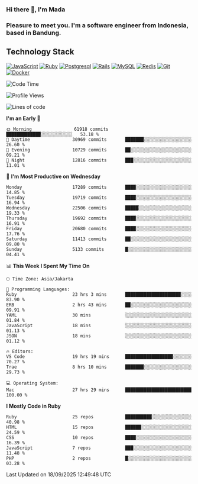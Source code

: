 ### Hi there 👋, I'm Mada
### Pleasure to meet you. I'm a software engineer from Indonesia, based in Bandung.

## Technology Stack

[![JavaScript](https://img.shields.io/badge/-JavaScript-%23F7DF1C?style=flat-square&logo=javascript&logoColor=000000&labelColor=%23F7DF1C&color=%23FFCE5A)](https://www.javascript.com/)
[![Ruby](https://img.shields.io/badge/Ruby-CC342D?style=flat-square&logo=ruby&logoColor=white)](https://www.ruby-lang.org/en/)
[![Postgresql](https://img.shields.io/badge/PostgreSQL-316192?style=flat-square&logo=postgresql&logoColor=ffffff)](https://www.postgresql.org/)
[![Rails](https://img.shields.io/badge/Ruby_on_Rails-CC0000?style=flat-square&logo=ruby-on-rails&logoColor=white)](https://rubyonrails.org/)
[![MySQL](https://img.shields.io/badge/-MySQL-4479A1?style=flat-square&logo=MySQL&logoColor=ffffff)](https://www.mysql.com/)
[![Redis](https://img.shields.io/badge/-Redis-DC382D?style=flat-square&logo=Redis&logoColor=ffffff)](https://redis.io/)
[![Git](https://img.shields.io/badge/-Git-%23F05032?style=flat-square&logo=git&logoColor=%23ffffff)](https://git-scm.com/)
[![Docker](https://img.shields.io/badge/-Docker-2496ED?style=flat-square&logo=docker&logoColor=ffffff)](https://www.docker.com/)
<!--
**madaarya/madaarya** is a ✨ _special_ ✨ repository because its `README.md` (this file) appears on your GitHub profile.

Here are some ideas to get you started:

- 🔭 I’m currently working on ...
- 🌱 I’m currently learning ...
- 👯 I’m looking to collaborate on ...
- 🤔 I’m looking for help with ...
- 💬 Ask me about ...
- 📫 How to reach me: ...
- 😄 Pronouns: ...
- ⚡ Fun fact: ...
-->
<!--START_SECTION:waka-->
![Code Time](http://img.shields.io/badge/Code%20Time-7%2C727%20hrs%2012%20mins-blue)

![Profile Views](http://img.shields.io/badge/Profile%20Views-0-blue)

![Lines of code](https://img.shields.io/badge/From%20Hello%20World%20I%27ve%20Written-53.5%20million%20lines%20of%20code-blue)

**I'm an Early 🐤** 

```text
🌞 Morning                61918 commits       █████████████░░░░░░░░░░░░   53.18 % 
🌆 Daytime                30969 commits       ███████░░░░░░░░░░░░░░░░░░   26.60 % 
🌃 Evening                10729 commits       ██░░░░░░░░░░░░░░░░░░░░░░░   09.21 % 
🌙 Night                  12816 commits       ███░░░░░░░░░░░░░░░░░░░░░░   11.01 % 
```
📅 **I'm Most Productive on Wednesday** 

```text
Monday                   17289 commits       ████░░░░░░░░░░░░░░░░░░░░░   14.85 % 
Tuesday                  19719 commits       ████░░░░░░░░░░░░░░░░░░░░░   16.94 % 
Wednesday                22506 commits       █████░░░░░░░░░░░░░░░░░░░░   19.33 % 
Thursday                 19692 commits       ████░░░░░░░░░░░░░░░░░░░░░   16.91 % 
Friday                   20680 commits       ████░░░░░░░░░░░░░░░░░░░░░   17.76 % 
Saturday                 11413 commits       ██░░░░░░░░░░░░░░░░░░░░░░░   09.80 % 
Sunday                   5133 commits        █░░░░░░░░░░░░░░░░░░░░░░░░   04.41 % 
```


📊 **This Week I Spent My Time On** 

```text
🕑︎ Time Zone: Asia/Jakarta

💬 Programming Languages: 
Ruby                     23 hrs 3 mins       █████████████████████░░░░   83.90 % 
ERB                      2 hrs 43 mins       ██░░░░░░░░░░░░░░░░░░░░░░░   09.91 % 
YAML                     30 mins             ░░░░░░░░░░░░░░░░░░░░░░░░░   01.84 % 
JavaScript               18 mins             ░░░░░░░░░░░░░░░░░░░░░░░░░   01.13 % 
JSON                     18 mins             ░░░░░░░░░░░░░░░░░░░░░░░░░   01.12 % 

🔥 Editors: 
VS Code                  19 hrs 19 mins      ██████████████████░░░░░░░   70.27 % 
Trae                     8 hrs 10 mins       ███████░░░░░░░░░░░░░░░░░░   29.73 % 

💻 Operating System: 
Mac                      27 hrs 29 mins      █████████████████████████   100.00 % 
```

**I Mostly Code in Ruby** 

```text
Ruby                     25 repos            ██████████░░░░░░░░░░░░░░░   40.98 % 
HTML                     15 repos            ██████░░░░░░░░░░░░░░░░░░░   24.59 % 
CSS                      10 repos            ████░░░░░░░░░░░░░░░░░░░░░   16.39 % 
JavaScript               7 repos             ███░░░░░░░░░░░░░░░░░░░░░░   11.48 % 
PHP                      2 repos             █░░░░░░░░░░░░░░░░░░░░░░░░   03.28 % 
```




 Last Updated on 18/09/2025 12:49:48 UTC
<!--END_SECTION:waka-->
